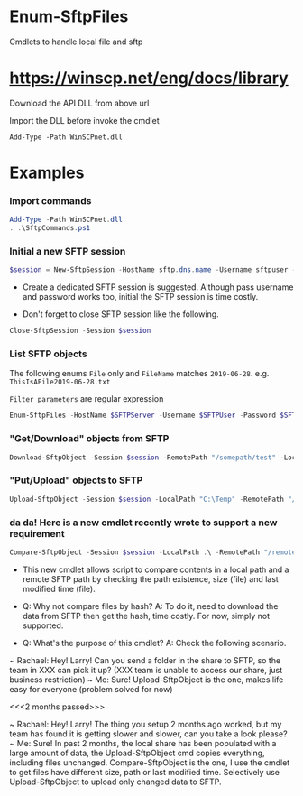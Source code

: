 # Enum-SftpFiles
Cmdlets to handle local file and sftp

# https://winscp.net/eng/docs/library
Download the API DLL from above url

Import the DLL before invoke the cmdlet

`Add-Type -Path WinSCPnet.dll`

# Examples
### Import commands
```powershell
Add-Type -Path WinSCPnet.dll
. .\SftpCommands.ps1
```

### Initial a new SFTP session
```powershell
$session = New-SftpSession -HostName sftp.dns.name -Username sftpuser -Password sftppassword -AcceptAllCertificate
```

* Create a dedicated SFTP session is suggested. Although pass username and password works too, initial the SFTP session is time costly.

* Don't forget to close SFTP session like the following.

```powershell
Close-SftpSession -Session $session
```

### List SFTP objects
The following enums `File` only and `FileName` matches `2019-06-28`. e.g. `ThisIsAFile2019-06-28.txt`

`Filter parameters` are regular expression

```powershell
Enum-SftpFiles -HostName $SFTPServer -Username $SFTPUser -Password $SFTPPass -RemotePath "/" -AcceptAllCertificate -Recurse -FileNameIncludeFilter "2019-06-28" -Directory:$false
```

### "Get/Download" objects from SFTP

```powershell
Download-SftpObject -Session $session -RemotePath "/somepath/test" -LocalPath "C:\Temp"
```

### "Put/Upload" objects to SFTP

```powershell
Upload-SftpObject -Session $session -LocalPath "C:\Temp" -RemotePath "/somepath/test"
```

### da da! Here is a new cmdlet recently wrote to support a new requirement

```powershell
Compare-SftpObject -Session $session -LocalPath .\ -RemotePath "/remotepath" -Recurse -CompareSize -CompareLastWriteTime
```

* This new cmdlet allows script to compare contents in a local path and a remote SFTP path by checking the path existence, size (file) and last modified time (file).

* Q: Why not compare files by hash? A: To do it, need to download the data from SFTP then get the hash, time costly. For now, simply not supported.

* Q: What's the purpose of this cmdlet? A: Check the following scenario.

<p>
~ Rachael: Hey! Larry! Can you send a folder in the share to SFTP, so the team in XXX can pick it up? (XXX team is unable to access our share, just business restriction)
~ Me: Sure!
    Upload-SftpObject is the one, makes life easy for everyone (problem solved for now)

<<<2 months passed>>>

~ Rachael: Hey! Larry! The thing you setup 2 months ago worked, but my team has found it is getting slower and slower, can you take a look please?
~ Me: Sure!
    In past 2 months, the local share has been populated with a large amount of data, the Upload-SftpObject cmd copies everything, including files unchanged.
    Compare-SftpObject is the one, I use the cmdlet to get files have different size, path or last modified time. Selectively use Upload-SftpObject to upload only changed data to SFTP.
</p>
